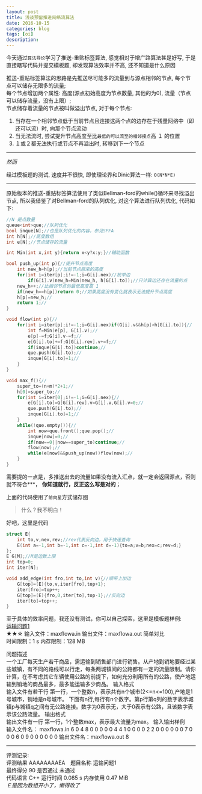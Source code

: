 ```yaml
---
layout: post
title: 浅谈预留推进网络流算法
date: 2016-10-15
categories: blog
tags: [oi]
description: 
---
```

  
今天通过`算法导论`学习了推送-重贴标签算法, 感觉相对于增广路算法甚是好写, 于是直接瞎写代码并提交模板题, 却发现算法效率并不高, 还不知道是什么原因  
  
推送-重贴标签算法的思路是先推送尽可能多的流量到与源点相邻的节点, 每个节点可以储存无限多的流量;  
每个节点增加两个属性: 高度(源点初始高度为节点数量, 其他的为0), 流量（节点可以储存流量，没有上限）;  
节点储存着流量的节点被叫做溢出节点, 对于每个节点:  
1. 当存在一个相邻节点低于当前节点且连接这两个点的边存在于残量网络中（即还可以流）时, 向那个节点流动  
2. 当无法流时, 尝试提升节点高度至比`最低的可以流至的相邻接点`高 １ 的位置  
3. １或２都无法执行或节点不再溢出时, 转移到下一个节点  

***  

*然而*  

经过模板题的测试, 速度并不很快, 即使理论界和Dinic算法一样: `O(N*N*E)`  

***  

原始版本的推送-重贴标签算法使用了类似Bellman-ford的while()循环来寻找溢出节点, 所以我借鉴了对Bellman-ford的队列优化, 对这个算法进行队列优化, 代码如下:  

```c++  
//N 是点数量
queue<int>que;//队列优化
bool inque[N];//也是队列优化的内容，参见SPFA
int h[N];//高度数组
int e[N];//节点储存的流量

int Min(int x,int y){return x<y?x:y;}//辅助函数

bool push_up(int p){//提升节点高度
	int new_h=h[p];//当前节点原来的高度
	for(int i=iter[p];i!=-1;i=G[i].nex)//枚举边
		if(G[i].v)new_h=Min(new_h, h[G[i].to]);//只计算边还存在流量的点
	new_h++;//比相邻节点的最低高度高 1
	if(new_h==h[p])return 0;//如果高度没有变化就表示无法提升节点高度
	h[p]=new_h;//
	return 1;//
}

void flow(int p){//
	for(int i=iter[p];i!=-1;i=G[i].nex)if(G[i].v&&h[p]>h[G[i].to]){//
		int f=Min(e[p], G[i].v);//
		e[p]-=f;G[i].v-=f;//
		e[G[i].to]+=f;G[G[i].rev].v+=f;//
		if(inque[G[i].to])continue;//
		que.push(G[i].to);//
		inque[G[i].to]=1;//
	}
}

void max_f(){//
	super_to=(n+m)*2+1;//
	h[0]=super_to;//
	for(int i=iter[0];i!=-1;i=G[i].nex){//
		e[G[i].to]=G[G[i].rev].v=G[i].v,G[i].v=0;//
		que.push(G[i].to);//
		inque[G[i].to]=1;//
	}
	while(!que.empty()){//
		int now=que.front();que.pop();//
		inque[now]=0;//
		if(now==0||now==super_to)continue;//
		flow(now);//
		while(e[now]&&push_up(now))flow(now);//
	}
}
```  

需要提的一点是，多推送出去的流量如果没有流入汇点，就一定会返回源点，否则就不符合***， **你知道就行，反正这么写是对的**；  

上面的代码使用了`前向星`方式储存图  

>什么？我不明白！  

好吧，这里是代码  

```c++
struct E{
	int to,v,nex,rev;//rev代表反向边，用于快速查询
	E(int a=-1,int b=-1,int c=-1,int d=-1){to=a;v=b;nex=c;rev=d;}
};
E G[M];//M是边数上限
int top=0;
int iter[N];

void add_edge(int fro,int to,int v){//顺带上加边
	G[top]=(E){to,v,iter[fro],top+1};
	iter[fro]=top++;
	G[top]=(E){fro,0,iter[to],top-1};//反向边
	iter[to]=top++;
}
```  

至于具体的效率问题，我还没有测试，你可以自己探索，这里是模板题样例:  
[运输问题1](http://cogs.pro/cogs/problem/problem.php?pid=11)  
★★☆   输入文件：maxflowa.in   输出文件：maxflowa.out   简单对比  
时间限制：1 s   内存限制：128 MB  

问题描述  
	一个工厂每天生产若干商品，需运输到销售部门进行销售。从产地到销地要经过某些城镇，有不同的路线可以行走，每条两城镇间的公路都有一定的流量限制。请你计算，在不考虑其它车辆使用公路的前提下，如何充分利用所有的公路，使产地运输到销地的商品最多，最多能运输多少商品。
输入格式  
	输入文件有若干行
	第一行，一个整数n，表示共有n个城市(2<=n<=100),产地是1号城市，销地是n号城市。
	下面有n行,每行有n个数字。第p行第q列的数字表示城镇p与城镇q之间有无公路连接。数字为0表示无，大于0表示有公路，且该数字表示该公路流量。
输出格式  
	输出文件有一行
	第一行，1个整数max，表示最大流量为max。
输入输出样例  
	输入文件名： maxflowa.in
	6
	0 4 8 0 0 0
	0 0 4 4 1 0
	0 0 0 2 2 0
	0 0 0 0 0 7
	0 0 0 6 0 9
	0 0 0 0 0 0
	输出文件名：maxflowa.out
	8 

***  

评测记录:  
评测结果 	AAAAAAAAEA　题目名称 	运输问题1  
最终得分 	90 	是否通过 	未通过  
代码语言 	C++ 	运行时间 	0.085 s  内存使用 	0.47 MiB   
*Ｅ是因为数组开小了，懒得改了*  
